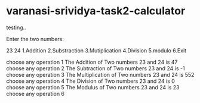 # varanasi-srividya-task2-calculator
testing..

Enter the two numbers:

23
24
1.Addition
2.Substraction
3.Mutiplication
4.Division
5.modulo
6.Exit

choose any operation
1
The Addition of Two numbers 23 and 24 is 47
choose any operation
2
The Subtraction of Two numbers 23 and 24 is -1
choose any operation
3
The Multiplication of Two numbers 23 and 24 is 552
choose any operation
4
The Division of Two numbers 23 and 24 is 0
choose any operation
5
The Modulus of Two numbers 23 and 24 is 23
choose any operation
6
